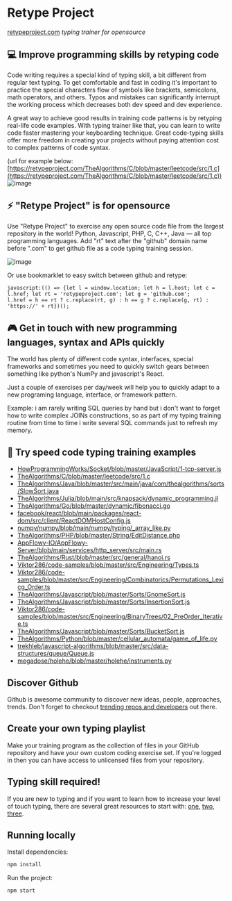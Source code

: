 # Retype Project

[retypeproject.com](https://retypeproject.com/) _typing trainer for opensource_

## :computer: Improve programming skills by retyping code

Code writing requires a special kind of typing skill, a bit different from regular text typing. To get comfortable and fast in coding it's important to practice the special characters flow of symbols like brackets, semicolons, math operators, and others. Typos and mistakes can significantly interrupt the working process which decreases both dev speed and dev experience.

A great way to achieve good results in training code patterns is by retyping real-life code examples. With typing trainer like that, you can learn to write code faster mastering your keyboarding technique. Great code-typing skills offer more freedom in creating your projects without paying attention cost to complex patterns of code syntax.

(url for example below: [https://retypeproject.com/TheAlgorithms/C/blob/master/leetcode/src/1.c](https://retypeproject.com/TheAlgorithms/C/blob/master/leetcode/src/1.c))
![image](https://user-images.githubusercontent.com/13506547/150652323-225dc326-1ce4-466a-b4e3-e28d304b4bd5.png)


## :zap: "Retype Project" is for opensource
Use "Retype Project" to exercise any open source code file from the largest repository in the world!
Python, Javascript, PHP, C, C++, Java — all top programming languages.
Add "rt" text after the "github" domain name before ".com" to get github file as a code typing training session.

![image](https://user-images.githubusercontent.com/13506547/150652550-bff87433-f272-479a-a0e2-e97cad0280e2.png)



Or use bookmarklet to easy switch between github and retype:
```
javascript:(() => {let l = window.location; let h = l.host; let c = l.href; let rt = 'retypeproject.com'; let g = 'github.com';
l.href = h == rt ? c.replace(rt, g) : h == g ? c.replace(g, rt) : 'https://' + rt})();
```

## :video_game: Get in touch with new programming languages, syntax and APIs quickly
The world has plenty of different code syntax, interfaces, special frameworks and sometimes you need to quickly switch gears between something like python's NumPy and javascript's React.

Just a couple of exercises per day/week will help you to quickly adapt to a new programing language, interface, or framework pattern.

Example: i am rarely writing SQL queries by hand but i don't want to forget how to write complex JOINs constructions, so as part of my typing training routine from time to time i write several SQL commands just to refresh my memory.

## :eyes: Try speed code typing training examples
- [HowProgrammingWorks/Socket/blob/master/JavaScript/1-tcp-server.js](https://retypeproject.com/HowProgrammingWorks/Socket/blob/master/JavaScript/1-tcp-server.js)
- [TheAlgorithms/C/blob/master/leetcode/src/1.c](https://retypeproject.com/TheAlgorithms/C/blob/master/leetcode/src/1.c)
- [TheAlgorithms/Java/blob/master/src/main/java/com/thealgorithms/sorts/SlowSort.java](https://retypeproject.com/TheAlgorithms/Java/blob/master/src/main/java/com/thealgorithms/sorts/SlowSort.java)
- [TheAlgorithms/Julia/blob/main/src/knapsack/dynamic_programming.jl](https://retypeproject.com/TheAlgorithms/Julia/blob/main/src/knapsack/dynamic_programming.jl)
- [TheAlgorithms/Go/blob/master/dynamic/fibonacci.go](https://retypeproject.com/TheAlgorithms/Go/blob/master/dynamic/fibonacci.go)
- [facebook/react/blob/main/packages/react-dom/src/client/ReactDOMHostConfig.js](https://retypeproject.com/facebook/react/blob/main/packages/react-dom/src/client/ReactDOMHostConfig.js)
- [numpy/numpy/blob/main/numpy/typing/_array_like.py](https://retypeproject.com/numpy/numpy/blob/main/numpy/typing/_array_like.py)
- [TheAlgorithms/PHP/blob/master/String/EditDistance.php](https://retypeproject.com/TheAlgorithms/PHP/blob/master/String/EditDistance.php)
- [AppFlowy-IO/AppFlowy-Server/blob/main/services/http_server/src/main.rs](https://retypeproject.com/AppFlowy-IO/AppFlowy-Server/blob/main/services/http_server/src/main.rs)
- [TheAlgorithms/Rust/blob/master/src/general/hanoi.rs](https://retypeproject.com/TheAlgorithms/Rust/blob/master/src/general/hanoi.rs)
- [Viktor286/code-samples/blob/master/src/Engineering/Types.ts](https://retypeproject.com/Viktor286/code-samples/blob/master/src/Engineering/Types.ts)
- [Viktor286/code-samples/blob/master/src/Engineering/Combinatorics/Permutations_Lexicg_Order.ts](https://retypeproject.com/Viktor286/code-samples/blob/master/src/Engineering/Combinatorics/Permutations_Lexicg_Order.ts)
- [TheAlgorithms/Javascript/blob/master/Sorts/GnomeSort.js](https://retypeproject.com/TheAlgorithms/Javascript/blob/master/Sorts/GnomeSort.js)
- [TheAlgorithms/Javascript/blob/master/Sorts/InsertionSort.js](https://retypeproject.com/TheAlgorithms/Javascript/blob/master/Sorts/InsertionSort.js)
- [Viktor286/code-samples/blob/master/src/Engineering/BinaryTrees/02_PreOrder_Iterative.ts](https://retypeproject.com/Viktor286/code-samples/blob/master/src/Engineering/BinaryTrees/02_PreOrder_Iterative.ts)
- [TheAlgorithms/Javascript/blob/master/Sorts/BucketSort.js](https://retypeproject.com/TheAlgorithms/Javascript/blob/master/Sorts/BucketSort.js)
- [TheAlgorithms/Python/blob/master/cellular_automata/game_of_life.py](https://retypeproject.com/TheAlgorithms/Python/blob/master/cellular_automata/game_of_life.py)
- [trekhleb/javascript-algorithms/blob/master/src/data-structures/queue/Queue.js](https://retypeproject.com/trekhleb/javascript-algorithms/blob/master/src/data-structures/queue/Queue.js)
- [megadose/holehe/blob/master/holehe/instruments.py](https://retypeproject.com/megadose/holehe/blob/master/holehe/instruments.py)

## Discover Github
Github is awesome community to discover new ideas, people, approaches, trends.
Don't forget to checkout [trending repos and developers](https://github.com/trending?since=weekly) out there.

## Create your own typing playlist
Make your training program as the collection of files in your GitHub repository and have your own custom coding exercise set.
If you're logged in then you can have access to unlicensed files from your repository.

## Typing skill required!
If you are new to typing and if you want to learn how to increase your level of touch typing, there are several great resources to start with: [one](https://www.typing.com/), [two](https://www.ratatype.com/learn/), [three](https://www.keybr.com/).

## Running locally

Install dependencies:

```sh
npm install
```

Run the project:

```sh
npm start
```

